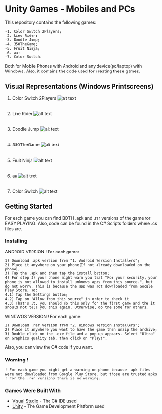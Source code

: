 # Unity Games - Mobiles and PCs
This repository contains the following games:
```
-1. Color Switch 2Players;
-2. Line Rider;
-3. Doodle Jump;
-4. 350TheGame;
-5. Fruit Ninja;
-6. aa;
-7. Color Switch.
```
Both for Mobile Phones with Android and any device(pc/laptop) with Windows. Also, it contains the code used for creating these games.

## Visual Representations (Windows Printscreens)
1. Color Switch 2Players
![alt text](https://github.com/DanutGavrus/Photos/blob/master/1.%20Color%20Switch%202Players.png)<br/><br/><br/>
2. Line Rider
![alt text](https://github.com/DanutGavrus/Photos/blob/master/2.%20Line%20Rider.png)<br/><br/><br/>
3. Doodle Jump
![alt text](https://github.com/DanutGavrus/Photos/blob/master/3.%20Doodle%20Jump.png)<br/><br/><br/>
4. 350TheGame
![alt text](https://github.com/DanutGavrus/Photos/blob/master/4.%20350TheGame.png)<br/><br/><br/>
5. Fruit Ninja
![alt text](https://github.com/DanutGavrus/Photos/blob/master/5.%20Fruit%20Ninja.png)<br/><br/><br/>
6. aa
![alt text](https://github.com/DanutGavrus/Photos/blob/master/6.%20aa.png)<br/><br/><br/>
7. Color Switch
![alt text](https://github.com/DanutGavrus/Photos/blob/master/7.%20Color%20Switch.png)

## Getting Started
For each game you can find BOTH .apk and .rar versions of the game for EASY PLAYING. Also, code can be found in the C# Scripts folders where .cs files are.

### Installing
ANDROID VERSION ! For each game:
```
1) Download .apk version from "1. Android Version Installers";
2) Place it anywhere on your phone(If not already downloaded on the phone);
3) Tap the .apk and then tap the install button;
4) For step 3) your phone might warn you that "For your security, your phone is not allowed to install unknows apps from this source.", but do not worry. This is because the app was not downloaded from Google Play Store, so:
4.1) Tap the Settings button;
4.2) Tap on "Allow from this source" in order to check it.
4.3) That's it, you should do this only for the first game and the it should not tell you this again. Otherwise, do the some for others.
```
WINDWOS VERSION ! For each game:
```
1) Download .rar version from "2. Windows Version Installers";
2) Place it anywhere you want to have the game then unzip the archive;
3) Double click on the .exe file and a pop up appears. Select "Ultra" on Graphics quality tab, then click on "Play!".
```
Also, you can view the C# code if you want.

### Warning !
```
! For each game you might get a warning on phone because .apk files were not downloaded from Google Play Store, but those are trusted apks ! For the .rar versions there is no warning.
```

### Games Were Built With
* [Visual Studio](https://visualstudio.microsoft.com/) - The C# IDE used
* [Unity](https://unity.com/) - The Game Development Platform used 